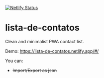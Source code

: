 [![Netlify Status](https://api.netlify.com/api/v1/badges/54341cd2-4c75-414b-92a0-e4f406d9bddc/deploy-status)](https://app.netlify.com/sites/lista-de-contatos/deploys)

# lista-de-contatos

Clean and minimalist PWA contact list.

Demo: https://lista-de-contatos.netlify.app/#/

You can:
 - ~~Import/Export as json~~
